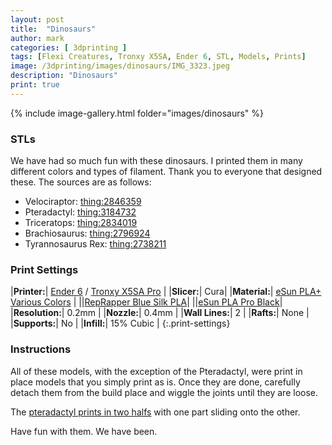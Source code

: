 ```yaml
---
layout: post
title:  "Dinosaurs"
author: mark
categories: [ 3dprinting ]
tags: [Flexi Creatures, Tronxy X5SA, Ender 6, STL, Models, Prints]
image: /3dprinting/images/dinosaurs/IMG_3323.jpeg
description: "Dinosaurs"
print: true
---
```


{% include image-gallery.html folder="images/dinosaurs" %}

### STLs

We have had so much fun with these dinosaurs. I printed them in many different colors and types of filament. 
Thank you to everyone that designed these. The sources are as follows:

- Velociraptor: [thing:2846359](http://www.thingiverse.com/thing:2846359)
- Pteradactyl: [thing:3184732](http://www.thingiverse.com/thing:3184732)
- Triceratops: [thing:2834019](https://www.thingiverse.com/thing:2834019)
- Brachiosaurus: [thing:2796924](https://www.thingiverse.com/thing:2796924)
- Tyrannosaurus Rex: [thing:2738211](https://www.thingiverse.com/thing:2738211)

### Print Settings

|**Printer:**| [Ender 6](https://amzn.to/30qKp5G) / [Tronxy X5SA Pro](https://amzn.to/3ncEqdm) |
|**Slicer:**| Cura|
|**Material:**| [eSun PLA+ Various Colors](https://amzn.to/3Ccmunp)  |
||[RepRapper Blue Silk PLA](https://amzn.to/3aS4IdY)|
||[eSun PLA Pro Black](https://amzn.to/31dQhQ0)|
|**Resolution:**| 0.2mm |
|**Nozzle:**| 0.4mm |
|**Wall Lines:**| 2 |
|**Rafts:**| None |
|**Supports:**| No |
|**Infill:**| 15% Cubic |
{:.print-settings}

### Instructions

All of these models, with the exception of the Pteradactyl, were print in place models that you simply print as is.
Once they are done, carefully detach them from the build place and wiggle the joints until they are loose.

The [pteradactyl prints in two halfs](pteradactyl.html) with one part sliding onto the other. 

Have fun with them. We have been.
